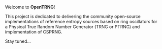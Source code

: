 Welcome to **OpenTRNG**!

This project is dedicated to delivering the community open-source implementations of reference entropy sources based on ring oscillators for a Physical True Random Number Generator (TRNG or PTRNG) and implementation of CSPRNG.

Stay tuned...
